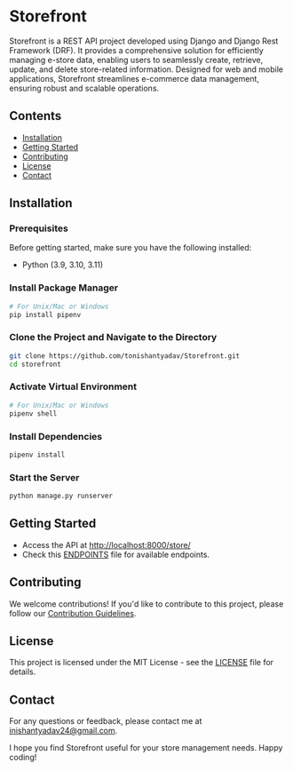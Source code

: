 # Storefront

Storefront is a REST API project developed using Django and Django Rest Framework (DRF). It provides a comprehensive solution for efficiently managing e-store data, enabling users to seamlessly create, retrieve, update, and delete store-related information. Designed for web and mobile applications, Storefront streamlines e-commerce data management, ensuring robust and scalable operations.

## Contents

- [Installation](#installation)
- [Getting Started](#getting-started)
- [Contributing](#contributing)
- [License](#license)
- [Contact](#contact)

## Installation

### Prerequisites

Before getting started, make sure you have the following installed:

- Python (3.9, 3.10, 3.11)

### Install Package Manager

```bash
# For Unix/Mac or Windows
pip install pipenv
```

### Clone the Project and Navigate to the Directory

```bash
git clone https://github.com/tonishantyadav/Storefront.git
cd storefront
```

### Activate Virtual Environment

```bash
# For Unix/Mac or Windows
pipenv shell
```

### Install Dependencies

```bash
pipenv install
```

### Start the Server

```bash
python manage.py runserver
```

## Getting Started

- Access the API at [http://localhost:8000/store/](http://localhost:8000/store/)
- Check this [ENDPOINTS](ENDPOINTS.md) file for available endpoints.

## Contributing

We welcome contributions! If you'd like to contribute to this project, please follow our [Contribution Guidelines](CONTRIBUTING.md).

## License

This project is licensed under the MIT License - see the [LICENSE](LICENSE) file for details.

## Contact

For any questions or feedback, please contact me at [inishantyadav24@gmail.com](mailto:inishantyadav24@gmail.com).

I hope you find Storefront useful for your store management needs. Happy coding!
